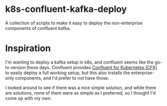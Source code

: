 # k8s-confluent-kafka-deploy
A collection of scripts to make it easy to deploy the non-enterprise components
of confluent kafka.

# Inspiration
I'm wanting to deploy a kafka setup in k8s, and confluent seems like the go-to
version these days. Confluent provides
[Confluent for Kubernetes (CFK)](https://docs.confluent.io/operator/current/co-deploy-cfk.html)
to easily deploy a full working setup, but this also installs the
enterprise-only components, and I'd prefer to not have those.

I looked around to see if there was a nice simple solution, and while there are
solutions, none of them were as simple as I preferred, so I thought I'd come up
with my own.